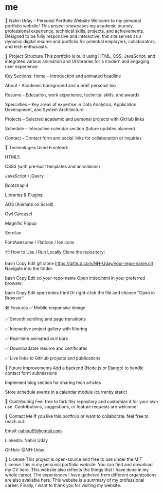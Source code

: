 # me
💼 Nahin Uday – Personal Portfolio Website
Welcome to my personal portfolio website! This project showcases my academic journey, professional experience, technical skills, projects, and achievements. Designed to be fully responsive and interactive, this site serves as a dynamic digital resume and portfolio for potential employers, collaborators, and tech enthusiasts.


📁 Project Structure
This portfolio is built using HTML, CSS, JavaScript, and integrates various animation and UI libraries for a modern and engaging user experience.

Key Sections:
Home – Introduction and animated headline

About – Academic background and a brief personal bio

Resume – Education, work experience, technical skills, and awards

Specialties – Key areas of expertise in Data Analytics, Application Development, and System Architecture

Projects – Selected academic and personal projects with GitHub links

Schedule – Interactive calendar section (future updates planned)

Contact – Contact form and social links for collaboration or inquiries

🚀 Technologies Used
Frontend:

HTML5

CSS3 (with pre-built templates and animations)

JavaScript / jQuery

Bootstrap 4

Libraries & Plugins:

AOS (Animate on Scroll)

Owl Carousel

Magnific Popup

Scrollax

FontAwesome / Flaticon / Ionicons

📦 How to Use / Run Locally
Clone the repository:

bash
Copy
Edit
git clone https://github.com/NH-Uday/your-repo-name.git
Navigate into the folder:

bash
Copy
Edit
cd your-repo-name
Open index.html in your preferred browser:

bash
Copy
Edit
open index.html
Or right-click the file and choose "Open in Browser".

🛠️ Features
✅ Mobile responsive design

✅ Smooth scrolling and page transitions

✅ Interactive project gallery with filtering

✅ Real-time animated skill bars

✅ Downloadable resume and certificates

✅ Live links to GitHub projects and publications

📌 Future Improvements
Add a backend (Node.js or Django) to handle contact form submissions

Implement blog section for sharing tech articles

Store schedule events in a calendar module (currently static)

🤝 Contributing
Feel free to fork this repository and customize it for your own use. Contributions, suggestions, or feature requests are welcome!

📧 Contact Me
If you like this portfolio or want to collaborate, feel free to reach out:

Email: nahinu95@gmail.com

LinkedIn: Nahin Uday

GitHub: @NH-Uday

📝 License
This project is open-source and free to use under the MIT License.This is my personal portfolio website. You can find and download my CV here. This website also reflects the things that I have done in my whole career. The experiences I have gathered from different organizations are also available here. This website is a summary of my professional career. Finally, I want to thank you for visiting my website.
